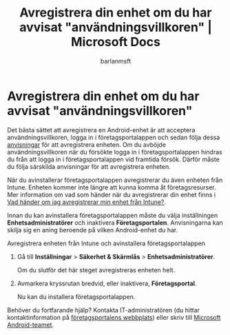 ﻿---
title: "Avregistrera din enhet om du har avvisat &quot;användningsvillkoren&quot; | Microsoft Docs"
description: 
keywords: 
author: barlanmsft
ms.author: barlan
manager: angrobe
ms.date: 03/13/2017
ms.topic: article
ms.prod: 
ms.service: microsoft-intune
ms.technology: 
ms.assetid: 4278f000-0258-4de5-93a1-195b48e5061e
searchScope:
- User help
ROBOTS: 
ms.reviewer: chrisbal
ms.suite: ems
ms.custom: intune-enduser
translationtype: Human Translation
ms.sourcegitcommit: 1ba0dab35e0da6cfe744314a4935221a206fcea7
ms.openlocfilehash: b99ce8b30e25960e09e39b81f0f58aa09af2affa
ms.lasthandoff: 03/13/2017


---


# <a name="unenroll-your-device-if-you-declined-terms-of-use"></a>Avregistrera din enhet om du har avvisat "användningsvillkoren"

Det bästa sättet att avregistrera en Android-enhet är att acceptera användningsvillkoren, logga in i företagsportalappen och sedan följa dessa [anvisningar](unenroll-your-device-from-intune-android.md) för att avregistrera enheten. Om du avböjde användningsvillkoren när du försökte logga in i företagsportalappen hindras du från att logga in i företagsportalappen vid framtida försök. Därför måste du följa särskilda anvisningar för att avregistrera enheten.

När du avinstallerar företagsportalappen avregistrerar du även enheten från Intune. Enheten kommer inte längre att kunna komma åt företagsresurser. Mer information om vad som händer när du avregistrerar din enhet finns i [Vad händer om jag avregistrerar min enhet från Intune?](what-happens-if-you-unenroll-your-device-from-intune-android.md).

Innan du kan avinstallera företagsportalappen måste du välja inställningen **Enhetsadministratörer** och inaktivera **Företagsportalen**. Anvisningarna kan skilja sig en aning beroende på vilken Android-enhet du har.

Avregistrera enheten från Intune och avinstallera företagsportalappen

1.  Gå till **Inställningar** &gt; **Säkerhet &amp; Skärmlås** &gt; **Enhetsadministratörer**.

    Om du slutför det här steget avregistreras enheten helt.

2.  Avmarkera kryssrutan bredvid, eller inaktivera, **Företagsportal**.

    Nu kan du installera företagsportalappen.

Behöver du fortfarande hjälp? Kontakta IT-administratören (du hittar kontaktinformation på [företagsportalens webbplats](http://portal.manage.microsoft.com)) eller skriv till <a href="mailto:wintunedroidfbk@microsoft.com?subject=I'm having unenrolling my Android device&body=Describe the issue you're experiencing here.">Microsoft Android-teamet</a>.

